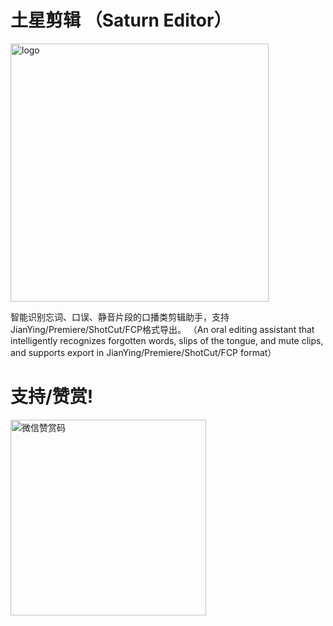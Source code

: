 # 土星剪辑 （Saturn Editor）
<img width="413" alt="logo" src="https://user-images.githubusercontent.com/22977780/169640898-b8fb5f3b-f931-4060-9c91-f9e127642eb0.png">

智能识别忘词、口误、静音片段的口播类剪辑助手，支持JianYing/Premiere/ShotCut/FCP格式导出。
（An oral editing assistant that intelligently recognizes forgotten words, slips of the tongue, and mute clips, and supports export in JianYing/Premiere/ShotCut/FCP format）




# 支持/赞赏!

<img width="313" alt="微信赞赏码" src="https://user-images.githubusercontent.com/22977780/169629264-4ebe3e24-f5a4-4b46-bae5-11ebe8af8703.jpg">
